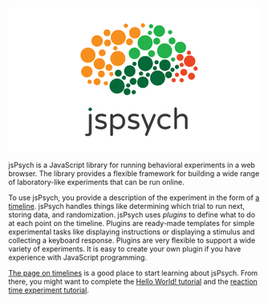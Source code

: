 #

![jsPsych](img/jspsych-logo.jpg)

jsPsych is a JavaScript library for running behavioral experiments in a web browser. The library provides a flexible framework for building a wide range of laboratory-like experiments that can be run online.

To use jsPsych, you provide a description of the experiment in the form of [a timeline](overview/timeline.md). jsPsych handles things like determining which trial to run next, storing data, and randomization. jsPsych uses _plugins_ to define what to do at each point on the timeline. Plugins are ready-made templates for simple experimental tasks like displaying instructions or displaying a stimulus and collecting a keyboard response. Plugins are very flexible to support a wide variety of experiments. It is easy to create your own plugin if you have experience with JavaScript programming.

[The page on timelines](overview/timeline.md) is a good place to start learning about jsPsych. From there, you might want to complete the [Hello World! tutorial](tutorials/hello-world.md) and the [reaction time experiment tutorial](tutorials/rt-task.md).
